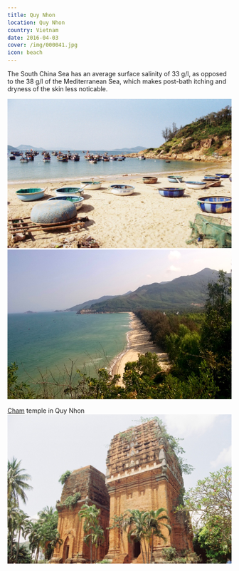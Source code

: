 ```yaml
---
title: Quy Nhon
location: Quy Nhon
country: Vietnam
date: 2016-04-03
cover: /img/000041.jpg
icon: beach
---
```


The South China Sea has an average surface salinity of 33 g/l, as opposed to the 38 g/l of the Mediterranean Sea, which makes post-bath itching and dryness of the skin less noticable. 

![](../../img/000047.jpg)
![](../../img/0403-2.jpg)

[Cham](https://www.britannica.com/place/Champa-ancient-kingdom-Indochina) temple in Quy Nhon
![](../../img/000041.jpg) 
